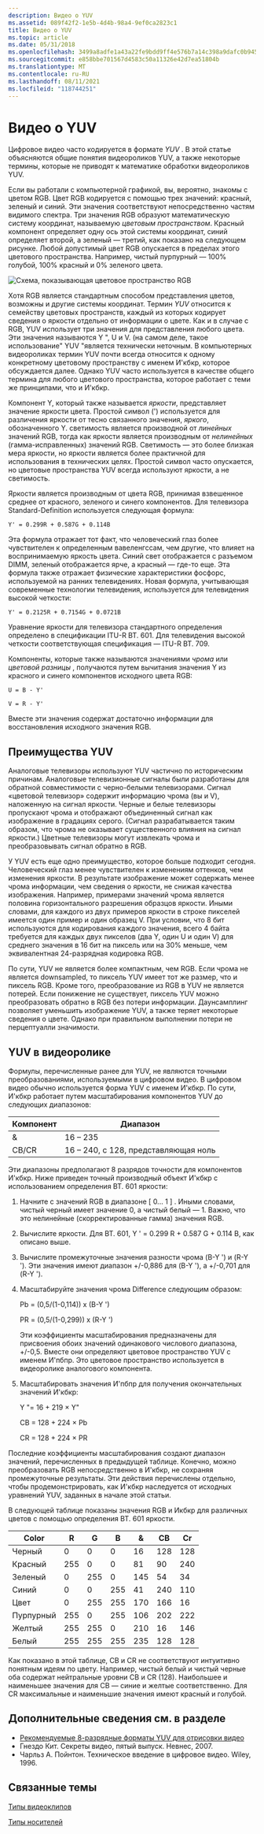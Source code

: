```yaml
---
description: Видео о YUV
ms.assetid: 089f42f2-1e5b-4d4b-98a4-9ef0ca2823c1
title: Видео о YUV
ms.topic: article
ms.date: 05/31/2018
ms.openlocfilehash: 3499a8adfe1a43a22fe9bdd9ff4e576b7a14c398a9dafc0b945647d7225ad581
ms.sourcegitcommit: e858bbe701567d4583c50a11326e42d7ea51804b
ms.translationtype: MT
ms.contentlocale: ru-RU
ms.lasthandoff: 08/11/2021
ms.locfileid: "118744251"
---
```

# <a name="about-yuv-video"></a>Видео о YUV

Цифровое видео часто кодируется в формате *YUV* . В этой статье объясняются общие понятия видеороликов YUV, а также некоторые термины, которые не приводят к математике обработки видеороликов YUV.

Если вы работали с компьютерной графикой, вы, вероятно, знакомы с цветом RGB. Цвет RGB кодируется с помощью трех значений: красный, зеленый и синий. Эти значения соответствуют непосредственно частям видимого спектра. Три значения RGB образуют математическую систему координат, называемую *цветовым пространством*. Красный компонент определяет одну ось этой системы координат, синий определяет второй, а зеленый — третий, как показано на следующем рисунке. Любой допустимый цвет RGB опускается в пределах этого цветового пространства. Например, чистый пурпурный — 100% голубой, 100% красный и 0% зеленого цвета.

![Схема, показывающая цветовое пространство RGB](images/8ec60365-ed5c-41f7-9da9-be46aa82896a.gif)

Хотя RGB является стандартным способом представления цветов, возможны и другие системы координат. Термин *YUV* относится к семейству цветовых пространств, каждый из которых кодирует сведения о яркости отдельно от информации о цвете. Как и в случае с RGB, YUV использует три значения для представления любого цвета. Эти значения называются Y ", U и V. (на самом деле, такое использование" YUV "является технически неточным. В компьютерных видеороликах термин YUV почти всегда относится к одному конкретному цветовому пространству с именем И'кбкр, которое обсуждается далее. Однако YUV часто используется в качестве общего термина для любого цветового пространства, которое работает с теми же принципами, что и И'кбкр.

Компонент Y, который также называется *яркости*, представляет значение яркости цвета. Простой символ (') используется для различения яркости от тесно связанного значения, *яркого*, обозначенного Y. светимость является производной от *линейных* значений RGB, тогда как яркости является производным от *нелинейных* (гамма-исправленных) значений RGB. Светимость — это более близкая мера яркости, но яркости является более практичной для использования в технических целях. Простой символ часто опускается, но цветовые пространства YUV всегда используют яркости, а не светимость.

Яркости является производным от цвета RGB, принимая взвешенное среднее от красного, зеленого и синего компонентов. Для телевизора Standard-Definition используется следующая формула:

`Y' = 0.299R + 0.587G + 0.114B`

Эта формула отражает тот факт, что человеческий глаз более чувствителен к определенным вавеленгссам, чем другие, что влияет на воспринимаемую яркость цвета. Синий свет отображается с разъемом DIMM, зеленый отображается ярче, а красный — где-то еще. Эта формула также отражает физические характеристики фосфорс, используемой на ранних телевидениях. Новая формула, учитывающая современные технологии телевидения, используется для телевидения высокой четкости:

`Y' = 0.2125R + 0.7154G + 0.0721B`

Уравнение яркости для телевизора стандартного определения определено в спецификации ITU-R BT. 601. Для телевидения высокой четкости соответствующая спецификация — ITU-R BT. 709.

Компоненты, которые также называются значениями *чрома* или *цветовой разницы* , получаются путем вычитания значения Y из красного и синего компонентов исходного цвета RGB:

`U = B - Y'`

`V = R - Y'`

Вместе эти значения содержат достаточно информации для восстановления исходного значения RGB.

## <a name="benefits-of-yuv"></a>Преимущества YUV

Аналоговые телевизоры используют YUV частично по историческим причинам. Аналоговые телевизионные сигналы были разработаны для обратной совместимости с черно-белыми телевизорами. Сигнал «цветовой телевизор» содержит информацию чрома (вы и V), наложенную на сигнал яркости. Черные и белые телевизоры пропускают чрома и отображают объединенный сигнал как изображение в градациях серого. (Сигнал разрабатывается таким образом, что чрома не оказывает существенного влияния на сигнал яркости.) Цветные телевизоры могут извлекать чрома и преобразовывать сигнал обратно в RGB.

У YUV есть еще одно преимущество, которое больше подходит сегодня. Человеческий глаз менее чувствителен к изменениям оттенков, чем изменения яркости. В результате изображение может содержать менее чрома информации, чем сведения о яркости, не снижая качества изображения. Например, примерами значений чрома является половина горизонтального разрешения образцов яркости. Иными словами, для каждого из двух примеров яркости в строке пикселей имеется один пример и один образец V. При условии, что 8 бит используются для кодирования каждого значения, всего 4 байта требуется для каждых двух пикселов (два Y, один U и один V) для среднего значения в 16 бит на пиксель или на 30% меньше, чем эквивалентная 24-разрядная кодировка RGB.

По сути, YUV не является более компактным, чем RGB. Если чрома не является downsampled, то пиксель YUV имеет тот же размер, что и пиксель RGB. Кроме того, преобразование из RGB в YUV не является потерей. Если понижение не существует, пиксель YUV можно преобразовать обратно в RGB без потери информации. Даунсамплинг позволяет уменьшить изображение YUV, а также теряет некоторые сведения о цвете. Однако при правильном выполнении потери не перцептуалли значимости.

## <a name="yuv-in-computer-video"></a>YUV в видеоролике

Формулы, перечисленные ранее для YUV, не являются точными преобразованиями, используемыми в цифровом видео. В цифровом видео обычно используется форма YUV с именем И'кбкр. По сути, И'кбкр работает путем масштабирования компонентов YUV до следующих диапазонов:



| Компонент | Диапазон                              |
|-----------|------------------------------------|
| &        | 16 – 235                             |
| CB/CR     | 16 – 240, с 128, представляющая ноль |



 

Эти диапазоны предполагают 8 разрядов точности для компонентов И'кбкр. Ниже приведен точный производный объект И'кбкр с использованием определения BT. 601 яркости:

1.  Начните с значений RGB в диапазоне \[ 0... 1 \] . Иными словами, чистый черный имеет значение 0, а чистый белый — 1. Важно, что это нелинейные (скорректированные гамма) значения RGB.
2.  Вычислите яркости. Для BT. 601, Y ' = 0.299 R + 0.587 G + 0.114 B, как описано выше.
3.  Вычислите промежуточные значения разности чрома (B-Y ') и (R-Y '). Эти значения имеют диапазон +/-0,886 для (B-Y '), а +/-0,701 для (R-Y ').
4.  Масштабируйте значения чрома Difference следующим образом:

    Pb = (0,5/(1-0,114)) x (B-Y ')

    PR = (0,5/(1-0,299)) x (R-Y ')

    Эти коэффициенты масштабирования предназначены для присвоения обоих значений одинакового числового диапазона, +/-0,5. Вместе они определяют цветовое пространство YUV с именем И'пбпр. Это цветовое пространство используется в видеоролике аналогового компонента.

5.  Масштабировать значения И'пбпр для получения окончательных значений И'кбкр:

    Y "= 16 + 219 × Y"

    CB = 128 + 224 × Pb

    CR = 128 + 224 × PR

Последние коэффициенты масштабирования создают диапазон значений, перечисленных в предыдущей таблице. Конечно, можно преобразовать RGB непосредственно в И'кбкр, не сохраняя промежуточные результаты. Эти действия перечислены отдельно, чтобы продемонстрировать, как И'кбкр наследуется от исходных уравнений YUV, заданных в начале этой статьи.

В следующей таблице показаны значения RGB и Икбкр для различных цветов с помощью определения BT. 601 яркости.



| Color   | R   | G   | B   | &  | CB  | Cr  |
|---------|-----|-----|-----|-----|-----|-----|
| Черный   | 0   | 0   | 0   | 16  | 128 | 128 |
| Красный     | 255 | 0   | 0   | 81  | 90  | 240 |
| Зеленый   | 0   | 255 | 0   | 145 | 54  | 34  |
| Синий    | 0   | 0   | 255 | 41  | 240 | 110 |
| Цвет    | 0   | 255 | 255 | 170 | 166 | 16  |
| Пурпурный | 255 | 0   | 255 | 106 | 202 | 222 |
| Желтый  | 255 | 255 | 0   | 210 | 16  | 146 |
| Белый   | 255 | 255 | 255 | 235 | 128 | 128 |



 

Как показано в этой таблице, CB и CR не соответствуют интуитивно понятным идеям по цвету. Например, чистый белый и чистый черные оба содержат нейтральные уровни CB и CR (128). Наибольшее и наименьшее значения для CB — синие и желтые соответственно. Для CR максимальные и наименьшие значения имеют красный и голубой.

## <a name="for-more-information"></a>Дополнительные сведения см. в разделе

-   [Рекомендуемые 8-разрядные форматы YUV для отрисовки видео](recommended-8-bit-yuv-formats-for-video-rendering.md)
-   Гнездо Кит. Секреты видео, пятый выпуск. Невнес, 2007.
-   Чарльз A. Пойнтон. Техническое введение в цифровое видео. Wiley, 1996.

## <a name="related-topics"></a>Связанные темы

<dl> <dt>

[Типы видеоклипов](video-media-types.md)
</dt> <dt>

[Типы носителей](media-types.md)
</dt> </dl>

 

 



